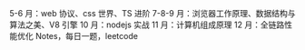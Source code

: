 5-6 月：web 协议、css 世界、TS 进阶
7-8-9 月：浏览器工作原理、数据结构与算法之美、V8 引擎
10 月：nodejs 实战
11 月：计算机组成原理
12 月：全链路性能优化
Notes，每日一题，leetcode
